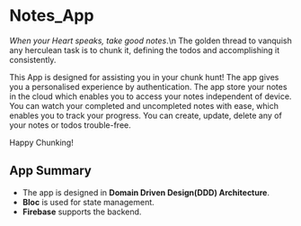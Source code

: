 # Notes_App

*When your Heart speaks, take good notes*.\n
The golden thread to vanquish any herculean task is to chunk it, defining the todos and accomplishing it consistently.

This App is designed for assisting you in your chunk hunt!
The app gives you a personalised experience by authentication.
The app store your notes in the cloud which enables you to access your notes independent of device.
You can watch your completed and uncompleted notes with ease, which enables you to track your progress.
You can create, update, delete any of your notes or todos trouble-free.

Happy Chunking!

## App Summary

- The app is designed in **Domain Driven Design(DDD) Architecture**.
- **Bloc** is used for state management.
- **Firebase** supports the backend.
